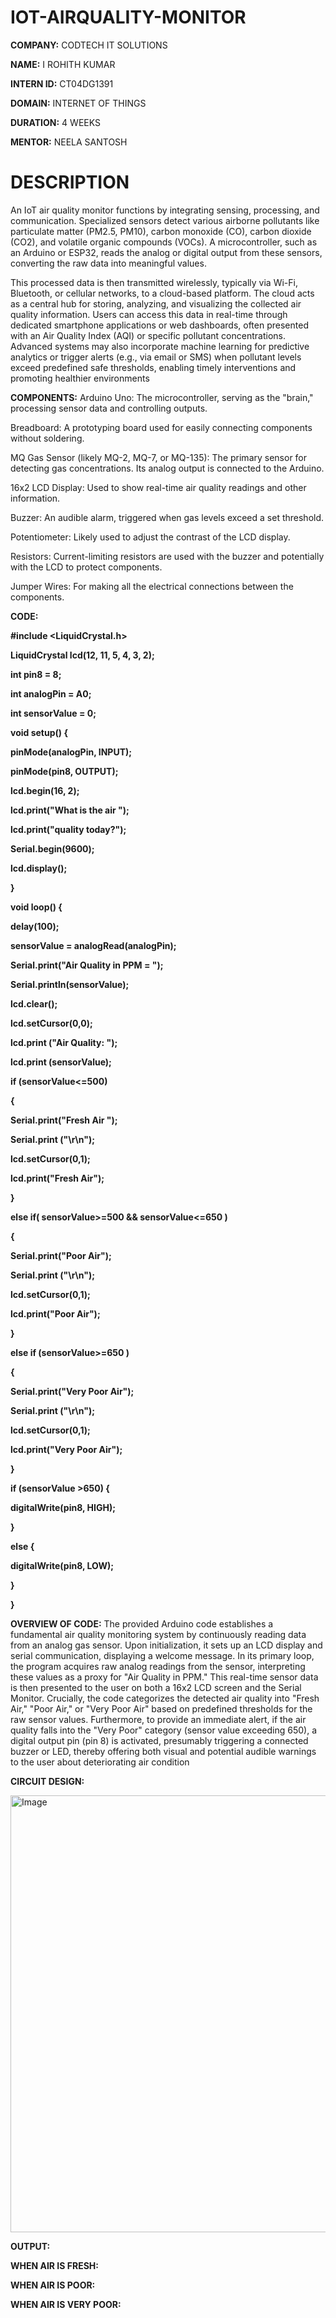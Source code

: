 # IOT-AIRQUALITY-MONITOR

**COMPANY:** CODTECH IT SOLUTIONS

**NAME:** I ROHITH KUMAR

**INTERN ID:** CT04DG1391

**DOMAIN:** INTERNET OF THINGS

**DURATION:** 4 WEEKS

**MENTOR:** NEELA SANTOSH

# DESCRIPTION
An IoT air quality monitor functions by integrating sensing, processing, and communication. Specialized sensors detect various airborne pollutants like particulate matter (PM2.5, PM10), carbon monoxide (CO), carbon dioxide (CO2), and volatile organic compounds (VOCs). A microcontroller, such as an Arduino or ESP32, reads the analog or digital output from these sensors, converting the raw data into meaningful values.

This processed data is then transmitted wirelessly, typically via Wi-Fi, Bluetooth, or cellular networks, to a cloud-based platform. The cloud acts as a central hub for storing, analyzing, and visualizing the collected air quality information. Users can access this data in real-time through dedicated smartphone applications or web dashboards, often presented with an Air Quality Index (AQI) or specific pollutant concentrations. Advanced systems may also incorporate machine learning for predictive analytics or trigger alerts (e.g., via email or SMS) when pollutant levels exceed predefined safe thresholds, enabling timely interventions and promoting healthier environments

**COMPONENTS:**
Arduino Uno: The microcontroller, serving as the "brain," processing sensor data and controlling outputs.

Breadboard: A prototyping board used for easily connecting components without soldering.

MQ Gas Sensor (likely MQ-2, MQ-7, or MQ-135): The primary sensor for detecting gas concentrations. Its analog output is connected to the Arduino.

16x2 LCD Display: Used to show real-time air quality readings and other information.

Buzzer: An audible alarm, triggered when gas levels exceed a set threshold.

Potentiometer: Likely used to adjust the contrast of the LCD display.

Resistors: Current-limiting resistors are used with the buzzer and potentially with the LCD to protect components.

Jumper Wires: For making all the electrical connections between the components.

**CODE:**

**#include <LiquidCrystal.h>**

**LiquidCrystal lcd(12, 11, 5, 4, 3, 2);**

**int pin8 = 8;**

**int analogPin = A0;**  

**int sensorValue = 0;**        

**void setup() {**

  **pinMode(analogPin, INPUT);**
  
  **pinMode(pin8, OUTPUT);**
  
  **lcd.begin(16, 2);**
  
  **lcd.print("What is the air ");**
  
  **lcd.print("quality today?");**
  
  **Serial.begin(9600);**
  
 **lcd.display();**
 
**}**

**void loop() {**
  
  **delay(100);**
  
  **sensorValue = analogRead(analogPin);**  
  
  **Serial.print("Air Quality in PPM = ");**
  
  **Serial.println(sensorValue);**           

  **lcd.clear();**
  
  **lcd.setCursor(0,0);**
  
  **lcd.print ("Air Quality: ");**
  
  **lcd.print (sensorValue);**
  
  **if (sensorValue<=500)**

  **{**
  
   **Serial.print("Fresh Air ");**
   
   **Serial.print ("\r\n");**
   
   **lcd.setCursor(0,1);**
   
   **lcd.print("Fresh Air");**
   
   **}**
   
  **else if( sensorValue>=500 && sensorValue<=650 )**
  
   **{**
   
   **Serial.print("Poor Air");**
   
   **Serial.print ("\r\n");**
   
   **lcd.setCursor(0,1);**
   
  **lcd.print("Poor Air");**
  
   **}**
   
  **else if (sensorValue>=650 )**
  
   **{**
   
   **Serial.print("Very Poor Air");**
   
   **Serial.print ("\r\n");**
   
   **lcd.setCursor(0,1);**
   
   **lcd.print("Very Poor Air");**
   
   **}**
  
 **if (sensorValue >650) {**
 
 **digitalWrite(pin8, HIGH);**
    
  **}**
  
 **else {**
 
  **digitalWrite(pin8, LOW);**
  
  **}**
  
**}**
 
**OVERVIEW OF CODE:**
The provided Arduino code establishes a fundamental air quality monitoring system by continuously reading data from an analog gas sensor. Upon initialization, it sets up an LCD display and serial communication, displaying a welcome message. In its primary loop, the program acquires raw analog readings from the sensor, interpreting these values as a proxy for "Air Quality in PPM." This real-time sensor data is then presented to the user on both a 16x2 LCD screen and the Serial Monitor. Crucially, the code categorizes the detected air quality into "Fresh Air," "Poor Air," or "Very Poor Air" based on predefined thresholds for the raw sensor values. Furthermore, to provide an immediate alert, if the air quality falls into the "Very Poor" category (sensor value exceeding 650), a digital output pin (pin 8) is activated, presumably triggering a connected buzzer or LED, thereby offering both visual and potential audible warnings to the user about deteriorating air condition

**CIRCUIT DESIGN:**

<img width="1008" height="699" alt="Image" src="https://github.com/user-attachments/assets/764d1e00-9fcb-4280-9fc3-69142c2c11ce" />

**OUTPUT:**

**WHEN AIR IS FRESH:**

**WHEN AIR IS POOR:**

**WHEN AIR IS VERY POOR:**

